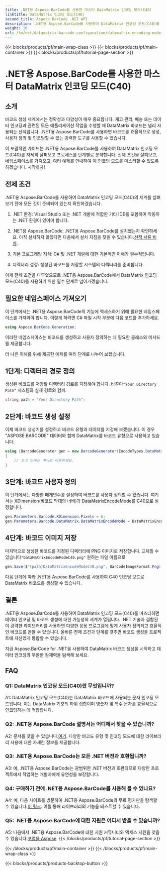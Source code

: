 ```yaml
---
title: .NET용 Aspose.BarCode를 사용한 마스터 DataMatrix 인코딩 모드(C40)
linktitle: DataMatrix 인코딩 모드(C40)
second_title: Aspose.BarCode .NET API
description: .NET용 Aspose.BarCode를 사용하여 DataMatrix 인코딩 모드(C40)를 알아보세요. 맞춤형 바코드를 효율적으로 생성하세요. 단계별 가이드를 살펴보세요.
weight: 16
url: /ko/net/datamatrix-barcode-configuration/datamatrix-encoding-mode-c40/
---
```


{{< blocks/products/pf/main-wrap-class >}}
{{< blocks/products/pf/main-container >}}
{{< blocks/products/pf/tutorial-page-section >}}

# .NET용 Aspose.BarCode를 사용한 마스터 DataMatrix 인코딩 모드(C40)

## 소개

바코드 생성 세계에서는 정확성과 다양성이 매우 중요합니다. 재고 관리, 배송 또는 데이터 인코딩과 관련된 모든 애플리케이션 작업을 수행할 때 DataMatrix 바코드는 널리 사용되는 선택입니다. .NET용 Aspose.BarCode를 사용하면 바코드를 효율적으로 생성, 사용자 정의 및 인코딩할 수 있는 강력한 도구를 사용할 수 있습니다.

이 포괄적인 가이드는 .NET용 Aspose.BarCode를 사용하여 DataMatrix 인코딩 모드(C40)를 자세히 살펴보고 프로세스를 단계별로 분석합니다. 전제 조건을 살펴보고, 네임스페이스를 가져오고, 여러 예제를 안내하여 이 인코딩 모드를 마스터할 수 있도록 하겠습니다. 시작하자!

## 전제 조건

.NET용 Aspose.BarCode를 사용하여 DataMatrix 인코딩 모드(C40)의 세계를 살펴보기 전에 모든 것이 준비되어 있는지 확인하겠습니다.

1. .NET 환경: Visual Studio 또는 .NET 개발에 적합한 기타 IDE를 포함하여 작동하는 .NET 환경이 있어야 합니다.

2.  .NET용 Aspose.BarCode: .NET용 Aspose.BarCode를 설치했는지 확인하세요. 아직 설치하지 않았다면 다음에서 설치 지침을 찾을 수 있습니다.[선적 서류 비치](https://reference.aspose.com/barcode/net/).

3. 기본 프로그래밍 지식: C# 및 .NET 개발에 대한 기본적인 이해가 필수적입니다.

4. 디렉터리 설정: 생성된 바코드를 저장할 시스템의 디렉터리를 준비합니다.

이제 전제 조건을 다루었으므로 .NET용 Aspose.BarCode에서 DataMatrix 인코딩 모드(C40)를 사용하기 위한 필수 단계로 넘어가겠습니다.

## 필요한 네임스페이스 가져오기

이 단계에서는 .NET용 Aspose.BarCode의 기능에 액세스하기 위해 필요한 네임스페이스를 가져와야 합니다. 이렇게 하려면 C# 파일 시작 부분에 다음 코드를 추가하세요.

```csharp
using Aspose.BarCode.Generation;
```

이러한 네임스페이스는 바코드를 생성하고 사용자 정의하는 데 필요한 클래스와 메서드를 제공합니다.

더 나은 이해를 위해 제공한 예제를 여러 단계로 나누어 보겠습니다.

## 1단계: 디렉터리 경로 정의

 생성된 바코드를 저장할 디렉터리 경로를 지정해야 합니다. 바꾸다`"Your Directory Path"` 시스템의 실제 경로와 함께.

```csharp
string path = "Your Directory Path";
```

## 2단계: 바코드 생성 설정

이제 바코드 생성기를 설정하고 바코드 유형과 데이터를 지정해 보겠습니다. 이 경우 "ASPOSE.BARCODE" 데이터와 함께 DataMatrix를 바코드 유형으로 사용하고 있습니다.

```csharp
using (BarcodeGenerator gen = new BarcodeGenerator(EncodeTypes.DataMatrix, "ASPOSE.BARCODE"))
{
    // 추가 단계는 여기로 이동하세요.
}
```

## 3단계: 바코드 사용자 정의

이 단계에서는 다양한 매개변수를 설정하여 바코드를 사용자 정의할 수 있습니다. 여기서는 XDimension(바코드 막대의 너비)과 DataMatrixEncodeMode를 C40으로 설정합니다.

```csharp
gen.Parameters.Barcode.XDimension.Pixels = 6;
gen.Parameters.Barcode.DataMatrix.DataMatrixEncodeMode = DataMatrixEncodeMode.C40;
```

## 4단계: 바코드 이미지 저장

 마지막으로 생성된 바코드를 지정된 디렉터리에 PNG 이미지로 저장합니다. 교체할 수 있습니다`"DataMatrixEncodeModeC40.png"` 원하는 파일 이름으로

```csharp
gen.Save($"{path}DataMatrixEncodeModeC40.png", BarCodeImageFormat.Png);
```

다음 단계에 따라 .NET용 Aspose.BarCode를 사용하여 C40 인코딩 모드로 DataMatrix 바코드를 생성할 수 있습니다.

## 결론

.NET용 Aspose.BarCode를 사용하여 DataMatrix 인코딩 모드(C40)를 마스터하면 데이터 인코딩 및 바코드 생성에 대한 가능성의 세계가 열립니다. .NET 기술과 결합된 이 강력한 라이브러리를 사용하면 다양한 응용 프로그램에 맞게 사용자 정의되고 효율적인 바코드를 만들 수 있습니다. 올바른 전제 조건과 단계를 갖추면 바코드 생성을 프로젝트에 자신있게 통합할 수 있습니다.

지금 Aspose.BarCode for .NET을 사용하여 DataMatrix 바코드 생성을 시작하고 데이터 인코딩의 무한한 잠재력을 탐색해 보세요.

## FAQ

### Q1: DataMatrix 인코딩 모드(C40)란 무엇입니까?

A1: DataMatrix 인코딩 모드(C40)는 DataMatrix 바코드에 사용되는 문자 인코딩 모드입니다. 이는 DataMatrix 기호의 하위 집합이며 영숫자 및 특수 문자를 효율적으로 인코딩하는 데 적합합니다.

### Q2: .NET용 Aspose.BarCode 설명서는 어디에서 찾을 수 있습니까?

 A2: 문서를 찾을 수 있습니다.[여기](https://reference.aspose.com/barcode/net/). 다양한 바코드 유형 및 인코딩 모드에 대한 라이브러리 사용에 대한 자세한 정보를 제공합니다.

### Q3: .NET용 Aspose.BarCode는 모든 .NET 버전과 호환됩니까?

A3: 예, .NET용 Aspose.BarCode는 광범위한 .NET 버전과 호환되므로 다양한 프로젝트에서 작업하는 개발자에게 유연성을 보장합니다.

### Q4: 구매하기 전에 .NET용 Aspose.BarCode를 사용해 볼 수 있나요?

 A4: 예, 다음 사이트를 방문하여 .NET용 Aspose.BarCode의 무료 평가판을 탐색할 수 있습니다.[이 링크](https://releases.aspose.com/). 이를 통해 라이브러리의 기능을 테스트할 수 있습니다.

### Q5: .NET용 Aspose.BarCode에 대한 지원은 어디서 받을 수 있습니까?

A5: 다음에서 .NET용 Aspose.BarCode에 대한 지원 커뮤니티와 액세스 지원을 찾을 수 있습니다.[포럼을 Aspose](https://forum.aspose.com/c/barcode/13).
{{< /blocks/products/pf/tutorial-page-section >}}

{{< /blocks/products/pf/main-container >}}
{{< /blocks/products/pf/main-wrap-class >}}

{{< blocks/products/products-backtop-button >}}
